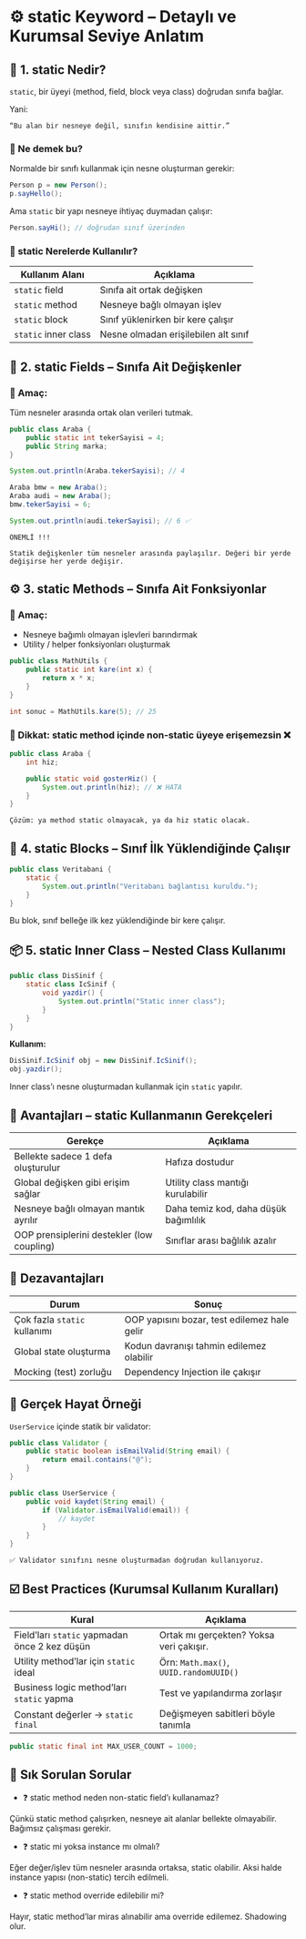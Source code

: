 # ⚙️ static Keyword – Detaylı ve Kurumsal Seviye Anlatım

## 📌 1. static Nedir?

`static`, bir üyeyi (method, field, block veya class) doğrudan sınıfa bağlar.

Yani:

`“Bu alan bir nesneye değil, sınıfın kendisine aittir.”`

### 🔎 Ne demek bu?

Normalde bir sınıfı kullanmak için nesne oluşturman gerekir:

```java
Person p = new Person();
p.sayHello();
```

Ama `static` bir yapı nesneye ihtiyaç duymadan çalışır:

```java
Person.sayHi(); // doğrudan sınıf üzerinden
```

### 🔢 static Nerelerde Kullanılır?

| Kullanım Alanı       | Açıklama                             |
| -------------------- | ------------------------------------ |
| `static` field       | Sınıfa ait ortak değişken            |
| `static` method      | Nesneye bağlı olmayan işlev          |
| `static` block       | Sınıf yüklenirken bir kere çalışır   |
| `static` inner class | Nesne olmadan erişilebilen alt sınıf |


## 🧪 2. static Fields – Sınıfa Ait Değişkenler

### 🧠 Amaç:

Tüm nesneler arasında ortak olan verileri tutmak.

```java
public class Araba {
    public static int tekerSayisi = 4;
    public String marka;
}
```

```java
System.out.println(Araba.tekerSayisi); // 4
```

```java
Araba bmw = new Araba();
Araba audi = new Araba();
bmw.tekerSayisi = 6;

System.out.println(audi.tekerSayisi); // 6 ✅
```

```
ÖNEMLİ !!!

Statik değişkenler tüm nesneler arasında paylaşılır. Değeri bir yerde değişirse her yerde değişir.
```

## ⚙️ 3. static Methods – Sınıfa Ait Fonksiyonlar

### 🧠 Amaç:

- Nesneye bağımlı olmayan işlevleri barındırmak
- Utility / helper fonksiyonları oluşturmak

```java
public class MathUtils {
    public static int kare(int x) {
        return x * x;
    }
}
```

```java
int sonuc = MathUtils.kare(5); // 25
```

### 📛 Dikkat: static method içinde non-static üyeye erişemezsin ❌

```java
public class Araba {
    int hiz;

    public static void gosterHiz() {
        System.out.println(hiz); // ❌ HATA
    }
}
```

`Çözüm: ya method static olmayacak, ya da hiz static olacak.`

## 🧱 4. static Blocks – Sınıf İlk Yüklendiğinde Çalışır

```java
public class Veritabani {
    static {
        System.out.println("Veritabanı bağlantısı kuruldu.");
    }
}
```

Bu blok, sınıf belleğe ilk kez yüklendiğinde bir kere çalışır.

## 📦 5. static Inner Class – Nested Class Kullanımı

```java
public class DisSinif {
    static class IcSinif {
        void yazdir() {
            System.out.println("Static inner class");
        }
    }
}
```

__Kullanım:__

```java
DisSinif.IcSinif obj = new DisSinif.IcSinif();
obj.yazdir();
```

Inner class’ı nesne oluşturmadan kullanmak için `static` yapılır.


## 🧠 Avantajları – static Kullanmanın Gerekçeleri

| Gerekçe                                    | Açıklama                              |
| ------------------------------------------ | ------------------------------------- |
| Bellekte sadece 1 defa oluşturulur         | Hafıza dostudur                       |
| Global değişken gibi erişim sağlar         | Utility class mantığı kurulabilir     |
| Nesneye bağlı olmayan mantık ayrılır       | Daha temiz kod, daha düşük bağımlılık |
| OOP prensiplerini destekler (low coupling) | Sınıflar arası bağlılık azalır        |


## 🚫 Dezavantajları

| Durum                        | Sonuç                                        |
| ---------------------------- | -------------------------------------------- |
| Çok fazla `static` kullanımı | OOP yapısını bozar, test edilemez hale gelir |
| Global state oluşturma       | Kodun davranışı tahmin edilemez olabilir     |
| Mocking (test) zorluğu       | Dependency Injection ile çakışır             |


## 🧬 Gerçek Hayat Örneği

`UserService` içinde statik bir validator:


```java
public class Validator {
    public static boolean isEmailValid(String email) {
        return email.contains("@");
    }
}
```

```java
public class UserService {
    public void kaydet(String email) {
        if (Validator.isEmailValid(email)) {
            // kaydet
        }
    }
}
```

`✅ Validator sınıfını nesne oluşturmadan doğrudan kullanıyoruz.`

## ☑️ Best Practices (Kurumsal Kullanım Kuralları)

| Kural                                         | Açıklama                                |
| --------------------------------------------- | --------------------------------------- |
| Field’ları `static` yapmadan önce 2 kez düşün | Ortak mı gerçekten? Yoksa veri çakışır. |
| Utility method’lar için `static` ideal        | Örn: `Math.max()`, `UUID.randomUUID()`  |
| Business logic method’ları `static` yapma     | Test ve yapılandırma zorlaşır           |
| Constant değerler → `static final`            | Değişmeyen sabitleri böyle tanımla      |


```java
public static final int MAX_USER_COUNT = 1000;
```

## 🧠 Sık Sorulan Sorular

- ❓ static method neden non-static field’ı kullanamaz?

Çünkü static method çalışırken, nesneye ait alanlar bellekte olmayabilir. Bağımsız çalışması gerekir.

- ❓ static mi yoksa instance mı olmalı?

Eğer değer/işlev tüm nesneler arasında ortaksa, static olabilir.
Aksi halde instance yapısı (non-static) tercih edilmeli.

- ❓ static method override edilebilir mi?

Hayır, static method’lar miras alınabilir ama override edilemez. Shadowing olur.



